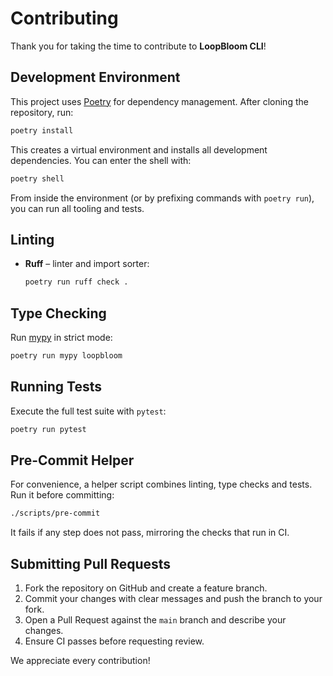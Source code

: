 # Contributing

Thank you for taking the time to contribute to **LoopBloom CLI**!

## Development Environment

This project uses [Poetry](https://python-poetry.org/) for dependency management. After cloning the repository, run:

```bash
poetry install
```

This creates a virtual environment and installs all development dependencies. You can enter the shell with:

```bash
poetry shell
```

From inside the environment (or by prefixing commands with `poetry run`), you can run all tooling and tests.

## Linting

- **Ruff** – linter and import sorter:
  ```bash
  poetry run ruff check .
  ```

## Type Checking

Run [mypy](https://mypy-lang.org/) in strict mode:

```bash
poetry run mypy loopbloom
```

## Running Tests

Execute the full test suite with `pytest`:

```bash
poetry run pytest
```

## Pre-Commit Helper

For convenience, a helper script combines linting, type checks and tests. Run it before committing:

```bash
./scripts/pre-commit
```

It fails if any step does not pass, mirroring the checks that run in CI.

## Submitting Pull Requests

1. Fork the repository on GitHub and create a feature branch.
2. Commit your changes with clear messages and push the branch to your fork.
3. Open a Pull Request against the `main` branch and describe your changes.
4. Ensure CI passes before requesting review.

We appreciate every contribution!
